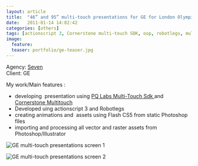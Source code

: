 ```yaml
---
layout: article
title:  "46” and 95” multi-touch presentations for GE for London Olympics"
date:   2011-01-14 14:02:42
categories: [others]
tags: [actionscript 3, Cornerstone multi-touch SDK, oop, robotlegs, multi-touch,  PQ Labs multi-touch SDK]
image:
  feature:
  teaser: portfolio/ge-teaser.jpg
---
```


Agency: [Seven  
](http://www.seven.co.uk/)Client: GE

My work/Main features :

- developing  presentation using [PQ Labs Multi-Touch Sdk ](http://multi-touch-screen.com/sdk.html) and [Cornerstone Multitouch](https://cornerstone.multitouch.fi/)
- Developed uing actionscript 3 and Robotlegs
- creating animations and  assets using Flash CS5 from static Photoshop files
- importing and processing all vector and raster assets from Photoshop/Illustrator

![GE multi-touch presentations screen 1]({{site.baseurl}}/images/portfolio/ge-1.jpg "GE multi-touch presentations screen 1")

![GE multi-touch presentations screen 2]({{site.baseurl}}/images/portfolio/ge-2.jpg "GE multi-touch presentations screen 2")
